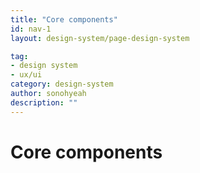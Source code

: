 ```yaml
---
title: "Core components"
id: nav-1
layout: design-system/page-design-system

tag:
- design system
- ux/ui
category: design-system
author: sonohyeah
description: ""
---
```


# Core components
